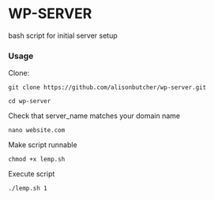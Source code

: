 # WP-SERVER
bash script for initial server setup

### Usage
Clone: 
```
git clone https://github.com/alisonbutcher/wp-server.git
```


```
cd wp-server
```

Check that server_name matches your domain name
```
nano website.com
```

Make script runnable
```
chmod +x lemp.sh
```

Execute script
```
./lemp.sh 1
```